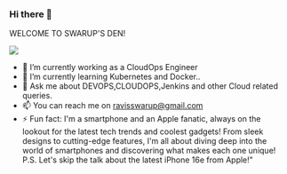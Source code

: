 ### Hi there 👋



WELCOME TO SWARUP'S DEN!


![](https://komarev.com/ghpvc/?username=SwarupRavi)

- 🔭 I’m currently working as a CloudOps Engineer
- 🌱 I’m currently learning Kubernetes and Docker..
- 💬 Ask me about DEVOPS,CLOUDOPS,Jenkins and other Cloud related queries.
- 📫 You can reach me on ravisswarup@gmail.com
- ⚡ Fun fact: I'm a smartphone and an Apple fanatic, always on the lookout for the latest tech trends and coolest gadgets! From sleek designs to cutting-edge features, I'm all about diving deep into the world of smartphones and discovering what makes each one unique! P.S. Let's skip the talk about the latest iPhone 16e from Apple!"

